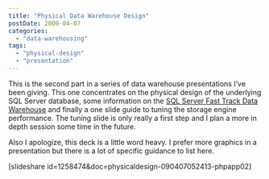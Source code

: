 ```yaml
---
title: "Physical Data Warehouse Design"
postDate: 2009-04-07
categories: 
  - "data-warehousing"
tags: 
  - "physical-design"
  - "presentation"
---
```


This is the second part in a series of data warehouse presentations I’ve been giving. This one concentrates on the physical design of the underlying SQL Server database, some information on the [SQL Server Fast Track Data Warehouse](http://www.microsoft.com/sqlserver/2008/en/us/fasttrack.aspx) and finally a one slide guide to tuning the storage engine performance. The tuning slide is only really a first step and I plan a more in depth session some time in the future.

Also I apologize, this deck is a little word heavy. I prefer more graphics in a presentation but there is a lot of specific guidance to list here.

\[slideshare id=1258474&doc=physicaldesign-090407052413-phpapp02\]
